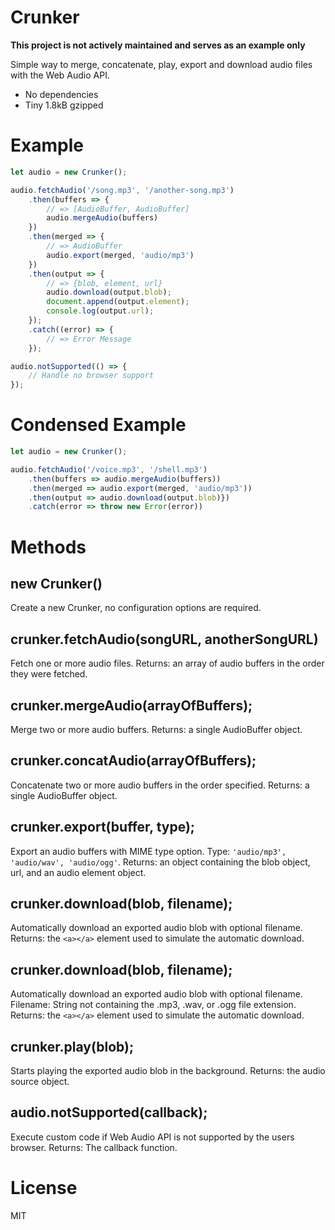 # Crunker

**This project is not actively maintained and serves as an example only**

Simple way to merge, concatenate, play, export and download audio files with the Web Audio API.

* No dependencies
* Tiny 1.8kB gzipped

# Example

```javascript
let audio = new Crunker();

audio.fetchAudio('/song.mp3', '/another-song.mp3')
	.then(buffers => {
		// => [AudioBuffer, AudioBuffer]
		audio.mergeAudio(buffers)
	})
	.then(merged => {
		// => AudioBuffer
		audio.export(merged, 'audio/mp3')
	})
	.then(output => {
		// => {blob, element, url}
		audio.download(output.blob);
		document.append(output.element);
		console.log(output.url);
	});
	.catch((error) => {
		// => Error Message
	});

audio.notSupported(() => {
	// Handle no browser support
});
```

# Condensed Example

```javascript
let audio = new Crunker();

audio.fetchAudio('/voice.mp3', '/shell.mp3')
	.then(buffers => audio.mergeAudio(buffers))
	.then(merged => audio.export(merged, 'audio/mp3'))
	.then(output => audio.download(output.blob)})
	.catch(error => throw new Error(error))
```

# Methods

## new Crunker()

Create a new Crunker, no configuration options are required.

## crunker.fetchAudio(songURL, anotherSongURL)

Fetch one or more audio files.
Returns: an array of audio buffers in the order they were fetched.

## crunker.mergeAudio(arrayOfBuffers);

Merge two or more audio buffers.
Returns: a single AudioBuffer object.

## crunker.concatAudio(arrayOfBuffers);

Concatenate two or more audio buffers in the order specified.
Returns: a single AudioBuffer object.

## crunker.export(buffer, type);

Export an audio buffers with MIME type option.
Type: `'audio/mp3', 'audio/wav', 'audio/ogg'`.
Returns: an object containing the blob object, url, and an audio element object.

## crunker.download(blob, filename);

Automatically download an exported audio blob with optional filename.
Returns: the `<a></a>` element used to simulate the automatic download.

## crunker.download(blob, filename);

Automatically download an exported audio blob with optional filename.
Filename: String not containing the .mp3, .wav, or .ogg file extension.
Returns: the `<a></a>` element used to simulate the automatic download.

## crunker.play(blob);

Starts playing the exported audio blob in the background.
Returns: the audio source object.

## audio.notSupported(callback);

Execute custom code if Web Audio API is not supported by the users browser.
Returns: The callback function.

# License

MIT
